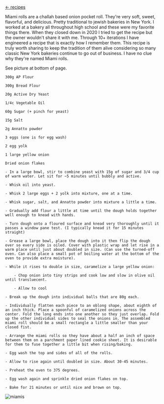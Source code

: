 [<- recipes](../recipes)

Miami rolls are a challah based onion pocket roll. They're very soft, sweet, flavorful, and delicious. Pretty traditional to jewish bakeries in New York. I worked at a bakery all throughout high school and these were my favorite things there. When they closed down in 2020 I tried to get the recipe but the owner wouldn't share it with me. Through 10+ iterations I have engineered a recipe that is exactly how I remember them. This recipe is truly worth sharing to keep the tradition of them alive considering so many classic New York bakeries continue to go out of business. I have no clue why they're named Miami rolls.

See picture at bottom of page.

```
300g AP Flour
 
300g Bread Flour
 
20g Active Dry Yeast
 
1/4c Vegetable Oil
 
60g Sugar (+ pinch for yeast)
 
15g Salt
 
2g Annatto powder
 
3 eggs (one is for egg wash)
 
2 egg yolk
 
1 large yellow onion

Dried onion flakes
```
 
```
- In a large bowl, stir to combine yeast with 15g of sugar and 3/4 cup of warm water. Let sit for ~5 minutes until bubbly and active.
 
- Whisk oil into yeast.
 
- Whisk 2 large eggs + 2 yolk into mixture, one at a time.
 
- Whisk sugar, salt, and Annatto powder into mixture a little a time.
 
- Gradually add flour a little at time until the dough holds together well enough to knead with hands.
 
- Turn dough onto a floured surface and knead very thoroughly until it passes a window pane test. (I typically knead it for 15 minutes straight)
 
- Grease a large bowl, place the dough into it then flip the dough over so every side is oiled. Cover with plastic wrap and let rise in a warm place until just about doubled in size. (Can use the turned-off oven. Can also place a small pot of boiling water at the bottom of the oven to provide extra moisture).
 
- While it rises to double in size, caramelize a large yellow onion:

    - Chop onion into tiny strips and cook low and slow in olive oil until transluecent. 

    - Allow to cool
 
- Break up the dough into individual balls that are 80g each.
 
- Individually flatten each piece to an oblong shape, about eighth of an inch thick. Place a spoonful of caramelized onions across the center. Fold the long ends into one another so they just overlap. Fold up the other individual sides to seal the onions in. The assembled miami roll should be a small rectangle a little smaller than your closed fist.
 
- Arrange the miami rolls so they have about a half an inch of space between them on a parchment paper lined cookie sheet. It is desirable for them to fuse together a little bit when rising/baking.
 
- Egg wash the top and sides of all of the rolls.
 
- Allow to rise again until doubled in size. About 30-45 minutes.
 
- Preheat the oven to 375 degrees.
 
- Egg wash again and sprinkle dried onion flakes on top.
 
- Bake for 21 minutes or until nice and brown on top.
```

![miamis](/miami_rolls.jpg)
